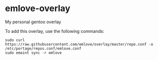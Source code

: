 emlove-overlay
===============

My personal gentoo overlay

To add this overlay, use the following commands:

    sudo curl https://raw.githubusercontent.com/emlove/overlay/master/repo.conf -o /etc/portage/repos.conf/emlove.conf
    sudo emaint sync -r emlove
